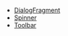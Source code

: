 - [DialogFragment](DialogFragment/README.md)
- [Spinner](Spinner/README.md)
- [Toolbar](Toolbar/README.md)
